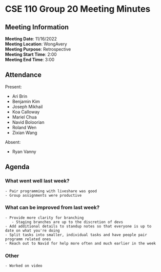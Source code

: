 # CSE 110 Group 20 Meeting Minutes
## Meeting Information
**Meeting Date**: 11/16/2022 <br>
**Meeting Location**: WongAvery <br>
**Meeting Purpose**: Retrospective <br>
**Meeting Start Time**: 2:00 <br>
**Meeting End Time**: 3:00 <br>

## Attendance
Present:
- Ari Brin
- Benjamin Kim
- Joseph Mikhail
- Koa Calloway
- Mariel Chua
- Navid Boloorian
- Roland Wen
- Zixian Wang

Absent:
- Ryan Vanny

## Agenda
### What went well last week?
    - Pair programming with liveshare was good
    - Group assignments were productive
### What can be improved from last week?
    - Provide more clarity for branching
       - Staging branches are up to the discretion of devs 
    - Add additional details to standup notes so that everyone is up to date on what you're doing
    - Split tasks into smaller, individual tasks and have people pair programm related ones
    - Reach out to Navid for help more often and much earlier in the week
### Other
    - Worked on video
